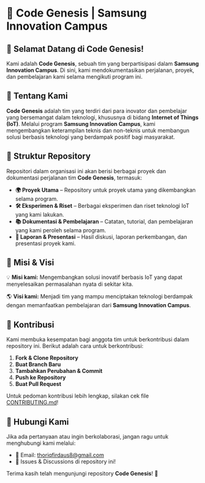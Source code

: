 # 🚀 Code Genesis | Samsung Innovation Campus

## 🌟 Selamat Datang di Code Genesis!
Kami adalah **Code Genesis**, sebuah tim yang berpartisipasi dalam **Samsung Innovation Campus**. Di sini, kami mendokumentasikan perjalanan, proyek, dan pembelajaran kami selama mengikuti program ini.

## 📌 Tentang Kami
**Code Genesis** adalah tim yang terdiri dari para inovator dan pembelajar yang bersemangat dalam teknologi, khususnya di bidang **Internet of Things (IoT)**. Melalui program **Samsung Innovation Campus**, kami mengembangkan keterampilan teknis dan non-teknis untuk membangun solusi berbasis teknologi yang berdampak positif bagi masyarakat.

## 📁 Struktur Repository
Repositori dalam organisasi ini akan berisi berbagai proyek dan dokumentasi perjalanan tim **Code Genesis**, termasuk:
- **🌍 Proyek Utama** – Repository untuk proyek utama yang dikembangkan selama program.
- **🛠️ Eksperimen & Riset** – Berbagai eksperimen dan riset teknologi IoT yang kami lakukan.
- **📚 Dokumentasi & Pembelajaran** – Catatan, tutorial, dan pembelajaran yang kami peroleh selama program.
- **📜 Laporan & Presentasi** – Hasil diskusi, laporan perkembangan, dan presentasi proyek kami.

## 🎯 Misi & Visi
💡 **Misi kami:** Mengembangkan solusi inovatif berbasis IoT yang dapat menyelesaikan permasalahan nyata di sekitar kita.

🌎 **Visi kami:** Menjadi tim yang mampu menciptakan teknologi berdampak dengan memanfaatkan pembelajaran dari **Samsung Innovation Campus**.

## 🤝 Kontribusi
Kami membuka kesempatan bagi anggota tim untuk berkontribusi dalam repository ini. Berikut adalah cara untuk berkontribusi:
1. **Fork & Clone Repository**
2. **Buat Branch Baru**
3. **Tambahkan Perubahan & Commit**
4. **Push ke Repository**
5. **Buat Pull Request**

Untuk pedoman kontribusi lebih lengkap, silakan cek file [CONTRIBUTING.md](CONTRIBUTING.md)!

## 📢 Hubungi Kami
Jika ada pertanyaan atau ingin berkolaborasi, jangan ragu untuk menghubungi kami melalui:
- 📧 Email: thoriqfirdaus8@gmail.com
- 📝 Issues & Discussions di repository ini!

Terima kasih telah mengunjungi repository **Code Genesis**! 🚀
